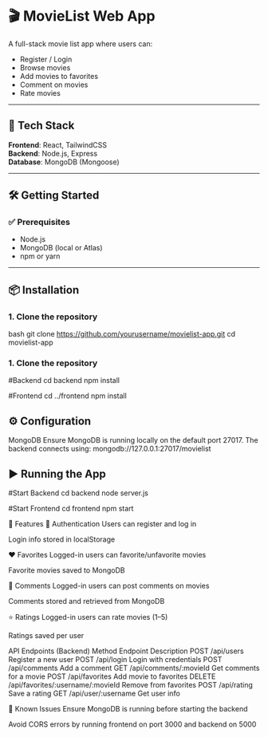 # 🎬 MovieList Web App

A full-stack movie list app where users can:

- Register / Login
- Browse movies
- Add movies to favorites
- Comment on movies
- Rate movies

---

## 🚀 Tech Stack

**Frontend**: React, TailwindCSS  
**Backend**: Node.js, Express  
**Database**: MongoDB (Mongoose)

---

## 🛠️ Getting Started

### ✅ Prerequisites

- Node.js
- MongoDB (local or Atlas)
- npm or yarn

---

## 📦 Installation

### 1. Clone the repository

bash
git clone https://github.com/yourusername/movielist-app.git
cd movielist-app

### 1. Clone the repository

#Backend
cd backend
npm install

#Frontend
cd ../frontend
npm install

## ⚙️ Configuration
MongoDB
Ensure MongoDB is running locally on the default port 27017.
The backend connects using:
mongodb://127.0.0.1:27017/movielist

## ▶️ Running the App

#Start Backend
cd backend
node server.js

#Start Frontend
cd frontend
npm start


🧪 Features
🔐 Authentication
Users can register and log in

Login info stored in localStorage

❤️ Favorites
Logged-in users can favorite/unfavorite movies

Favorite movies saved to MongoDB

💬 Comments
Logged-in users can post comments on movies

Comments stored and retrieved from MongoDB

⭐ Ratings
Logged-in users can rate movies (1–5)

Ratings saved per user

API Endpoints (Backend)
Method	Endpoint	Description
POST	/api/users	Register a new user
POST	/api/login	Login with credentials
POST	/api/comments	Add a comment
GET	/api/comments/:movieId	Get comments for a movie
POST	/api/favorites	Add movie to favorites
DELETE	/api/favorites/:username/:movieId	Remove from favorites
POST	/api/rating	Save a rating
GET	/api/user/:username	Get user info

🧠 Known Issues
Ensure MongoDB is running before starting the backend

Avoid CORS errors by running frontend on port 3000 and backend on 5000

